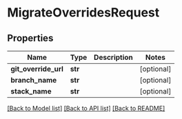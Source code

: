 # MigrateOverridesRequest

## Properties
Name | Type | Description | Notes
------------ | ------------- | ------------- | -------------
**git_override_url** | **str** |  | [optional] 
**branch_name** | **str** |  | [optional] 
**stack_name** | **str** |  | [optional] 

[[Back to Model list]](../README.md#documentation-for-models) [[Back to API list]](../README.md#documentation-for-api-endpoints) [[Back to README]](../README.md)

